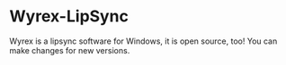# Wyrex-LipSync
Wyrex is a lipsync software for Windows, it is open source, too! You can make changes for new versions. 
